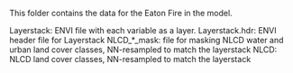 This folder contains the data for the Eaton Fire in the model.

Layerstack: ENVI file with each variable as a layer. 
Layerstack.hdr: ENVI header file for Layerstack
NLCD_*_mask: file for masking NLCD water and urban land cover classes, NN-resampled to match the layerstack
NLCD: NLCD land cover classes, NN-resampled to match the layerstack
